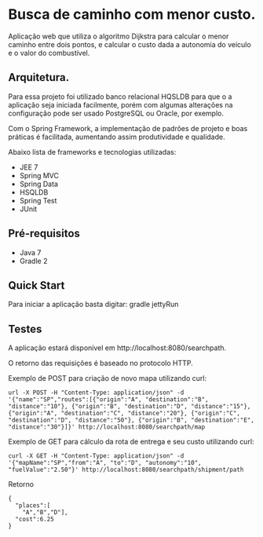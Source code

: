 Busca de caminho com menor custo.
=================================

Aplicação web que utiliza o algoritmo Dijkstra para calcular o menor caminho entre dois pontos, e calcular o custo dada a autonomia do veículo e o valor do combustível. 

## Arquitetura.
Para essa projeto foi utilizado banco relacional HQSLDB para que o a aplicação seja iniciada facilmente, porém com algumas alterações na configuração pode ser usado PostgreSQL ou Oracle, por exemplo.

Com o Spring Framework, a implementação de padrões de projeto e boas práticas é facilitada, aumentando assim produtividade e qualidade.

Abaixo lista de frameworks e tecnologias utilizadas:

<ul>
<li>JEE 7</li>
<li>Spring MVC</li>
<li>Spring Data</li>
<li>HSQLDB</li>
<li>Spring Test</li>
<li>JUnit</li>
</ul>

## Pré-requisitos
<ul>
<li>Java 7</li>
<li>Gradle 2</li>
</ul>

## Quick Start
Para iniciar a aplicação basta digitar: gradle jettyRun

## Testes
A aplicação estará disponível em http://localhost:8080/searchpath.

O retorno das requisições é baseado no protocolo HTTP.

Exemplo de POST para criação de novo mapa utilizando curl:

```
url -X POST -H "Content-Type: application/json" -d '{"name":"SP","routes":[{"origin":"A", "destination":"B", "distance":"10"}, {"origin":"B", "destination":"D", "distance":"15"}, {"origin":"A", "destination":"C", "distance":"20"}, {"origin":"C", "destination":"D", "distance":"50"}, {"origin":"B", "destination":"E", "distance":"30"}]}' http://localhost:8080/searchpath/map
```

Exemplo de GET para cálculo da rota de entrega e seu custo utilizando curl:
```
curl -X GET -H "Content-Type: application/json" -d '{"mapName":"SP","from":"A", "to":"D", "autonomy":"10", "fuelValue":"2.50"}' http://localhost:8080/searchpath/shipment/path
```
Retorno
```
{
  "places":[
    "A","B","D"],
  "cost":6.25
}
```
